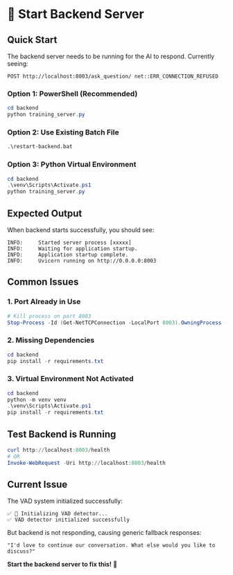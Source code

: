 # 🚀 Start Backend Server

## Quick Start

The backend server needs to be running for the AI to respond. Currently seeing:
```
POST http://localhost:8003/ask_question/ net::ERR_CONNECTION_REFUSED
```

### **Option 1: PowerShell (Recommended)**
```powershell
cd backend
python training_server.py
```

### **Option 2: Use Existing Batch File**
```cmd
.\restart-backend.bat
```

### **Option 3: Python Virtual Environment**
```powershell
cd backend
.\venv\Scripts\Activate.ps1
python training_server.py
```

## Expected Output

When backend starts successfully, you should see:
```
INFO:     Started server process [xxxxx]
INFO:     Waiting for application startup.
INFO:     Application startup complete.
INFO:     Uvicorn running on http://0.0.0.0:8003
```

## Common Issues

### 1. **Port Already in Use**
```powershell
# Kill process on port 8003
Stop-Process -Id (Get-NetTCPConnection -LocalPort 8003).OwningProcess -Force
```

### 2. **Missing Dependencies**
```powershell
cd backend
pip install -r requirements.txt
```

### 3. **Virtual Environment Not Activated**
```powershell
cd backend
python -m venv venv
.\venv\Scripts\Activate.ps1
pip install -r requirements.txt
```

## Test Backend is Running

```powershell
curl http://localhost:8003/health
# OR
Invoke-WebRequest -Uri http://localhost:8003/health
```

## Current Issue

The VAD system initialized successfully:
```
✅ 🎤 Initializing VAD detector...
✅ VAD detector initialized successfully
```

But backend is not responding, causing generic fallback responses:
```
"I'd love to continue our conversation. What else would you like to discuss?"
```

**Start the backend server to fix this!** 🎯
